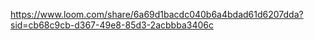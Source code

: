 https://www.loom.com/share/6a69d1bacdc040b6a4bdad61d6207dda?sid=cb68c9cb-d367-49e8-85d3-2acbbba3406c
